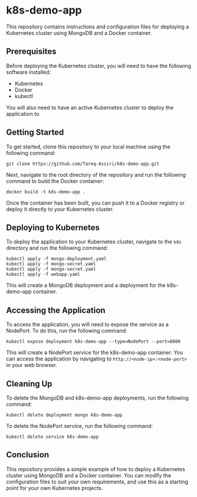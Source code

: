 # k8s-demo-app

This repository contains instructions and configuration files for deploying a Kubernetes cluster using MongoDB and a Docker container.

## Prerequisites

Before deploying the Kubernetes cluster, you will need to have the following software installed:

- Kubernetes
- Docker
- kubectl

You will also need to have an active Kubernetes cluster to deploy the application to.

## Getting Started

To get started, clone this repository to your local machine using the following command:

```
git clone https://github.com/Tareq-Assiri/k8s-demo-app.git
```

Next, navigate to the root directory of the repository and run the following command to build the Docker container:

```
docker build -t k8s-demo-app .
```

Once the container has been built, you can push it to a Docker registry or deploy it directly to your Kubernetes cluster.

## Deploying to Kubernetes

To deploy the application to your Kubernetes cluster, navigate to the `k8s` directory and run the following command:

```
kubectl apply -f mongo-deployment.yaml
kubectl apply -f mongo-secret.yaml
kubectl apply -f mongo-secret.yaml
kubectl apply -f webapp.yaml
```

This will create a MongoDB deployment and a deployment for the k8s-demo-app container.

## Accessing the Application

To access the application, you will need to expose the service as a NodePort. To do this, run the following command:

```
kubectl expose deployment k8s-demo-app --type=NodePort --port=8080
```

This will create a NodePort service for the k8s-demo-app container. You can access the application by navigating to `http://<node-ip>:<node-port>` in your web browser.

## Cleaning Up

To delete the MongoDB and k8s-demo-app deployments, run the following command:

```
kubectl delete deployment mongo k8s-demo-app
```

To delete the NodePort service, run the following command:

```
kubectl delete service k8s-demo-app
```

## Conclusion

This repository provides a simple example of how to deploy a Kubernetes cluster using MongoDB and a Docker container. You can modify the configuration files to suit your own requirements, and use this as a starting point for your own Kubernetes projects.

